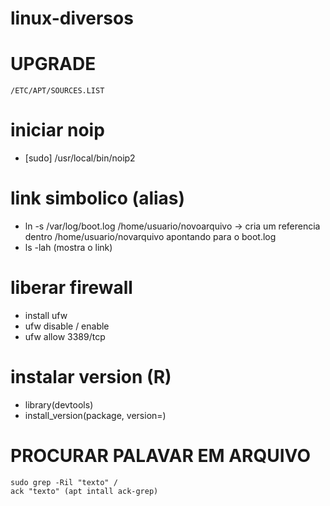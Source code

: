 # linux-diversos

# UPGRADE
```
/ETC/APT/SOURCES.LIST
```

# iniciar noip
- [sudo]  /usr/local/bin/noip2

# link simbolico (alias)
- ln -s /var/log/boot.log /home/usuario/novoarquivo -> cria um referencia dentro /home/usuario/novarquivo apontando para o boot.log
- ls -lah (mostra o link)

# liberar firewall
- install ufw
- ufw disable / enable
- ufw allow 3389/tcp

# instalar version (R)
- library(devtools)
- install_version(package, version=)

# PROCURAR PALAVAR EM ARQUIVO
```
sudo grep -Ril "texto" /
ack "texto" (apt intall ack-grep)
```
